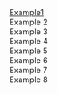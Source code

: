<div class="grid-container">
  <div class="Example-1 grid-element"><a href="/example1.html">Example1</a></div>
  <div class="Example-2 grid-element">Example 2</div>
  <div class="Example-3 grid-element">Example 3</div>
  <div class="Example-4 grid-element">Example 4</div>
  <div class="Example-5 grid-element">Example 5</div>
  <div class="Example-6 grid-element">Example 6</div>
  <div class="Example-7 grid-element">Example 7</div>
  <div class="Example-8 grid-element">Example 8</div>
</div>